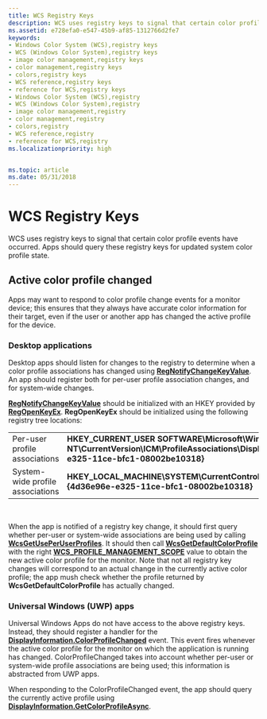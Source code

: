 ```yaml
---
title: WCS Registry Keys
description: WCS uses registry keys to signal that certain color profile events have occurred. Apps should query these registry keys for updated system color profile state.
ms.assetid: e728efa0-e547-45b9-af85-1312766d2fe7
keywords:
- Windows Color System (WCS),registry keys
- WCS (Windows Color System),registry keys
- image color management,registry keys
- color management,registry keys
- colors,registry keys
- WCS reference,registry keys
- reference for WCS,registry keys
- Windows Color System (WCS),registry
- WCS (Windows Color System),registry
- image color management,registry
- color management,registry
- colors,registry
- WCS reference,registry
- reference for WCS,registry
ms.localizationpriority: high


ms.topic: article
ms.date: 05/31/2018
---
```


# WCS Registry Keys

WCS uses registry keys to signal that certain color profile events have occurred. Apps should query these registry keys for updated system color profile state.

## Active color profile changed

Apps may want to respond to color profile change events for a monitor device; this ensures that they always have accurate color information for their target, even if the user or another app has changed the active profile for the device.

### Desktop applications

Desktop apps should listen for changes to the registry to determine when a color profile associations has changed using [**RegNotifyChangeKeyValue**](/windows/win32/api/winreg/nf-winreg-regnotifychangekeyvalue). An app should register both for per-user profile association changes, and for system-wide changes.

[**RegNotifyChangeKeyValue**](/windows/win32/api/winreg/nf-winreg-regnotifychangekeyvalue) should be initialized with an HKEY provided by [**RegOpenKeyEx**](/windows/win32/api/winreg/nf-winreg-regopenkeyexa). **RegOpenKeyEx** should be initialized using the following registry tree locations:



|                                  |                                                                                                                                                    |
|----------------------------------|----------------------------------------------------------------------------------------------------------------------------------------------------|
| Per-user profile associations    | **HKEY\_CURRENT\_USER SOFTWARE\\Microsoft\\Windows NT\\CurrentVersion\\ICM\\ProfileAssociations\\Display\\{4d36e96e-e325-11ce-bfc1-08002be10318}** |
| System-wide profile associations | **HKEY\_LOCAL\_MACHINE\\SYSTEM\\CurrentControlSet\\Control\\Class\\{4d36e96e-e325-11ce-bfc1-08002be10318}**                                        |



 

When the app is notified of a registry key change, it should first query whether per-user or system-wide associations are being used by calling [**WcsGetUsePerUserProfiles**](wcsgetuseperuserprofiles.md). It should then call [**WcsGetDefaultColorProfile**](wcsgetdefaultcolorprofile.md) with the right [**WCS\_PROFILE\_MANAGEMENT\_SCOPE**](/windows/win32/api/icm/ne-icm-wcs_profile_management_scope) value to obtain the new active color profile for the monitor. Note that not all registry key changes will correspond to an actual change in the currently active color profile; the app mush check whether the profile returned by **WcsGetDefaultColorProfile** has actually changed.

### Universal Windows (UWP) apps

Universal Windows Apps do not have access to the above registry keys. Instead, they should register a handler for the [**DisplayInformation.ColorProfileChanged**](/uwp/api/Windows.Graphics.Display.DisplayInformation) event. This event fires whenever the active color profile for the monitor on which the application is running has changed. ColorProfileChanged takes into account whether per-user or system-wide profile associations are being used; this information is abstracted from UWP apps.

When responding to the ColorProfileChanged event, the app should query the currently active profile using [**DisplayInformation.GetColorProfileAsync**](/uwp/api/Windows.Graphics.Display.DisplayInformation).

 

 